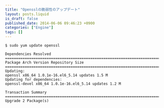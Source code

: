 ```yaml
---
title: "Opensslの脆弱性のアップデート"
layout: posts.liquid
is_draft: false
published_date: 2014-06-06 09:46:23 +0900
categories: ["Engine"]
tags: []
---
```


    $ sudo yum update openssl

    Dependencies Resolved
    ============================================================================================================
    Package Arch Version Repository Size
    ============================================================================================================
    Updating:
    openssl x86_64 1.0.1e-16.el6_5.14 updates 1.5 M
    Updating for dependencies:
    openssl-devel x86_64 1.0.1e-16.el6_5.14 updates 1.2 M

    Transaction Summary
    ============================================================================================================
    Upgrade 2 Package(s)


